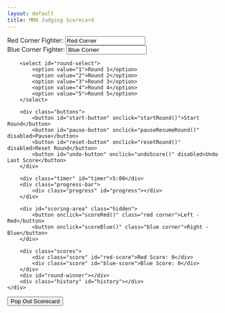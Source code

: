 ```yaml
---
layout: default
title: MMA Judging Scorecard
---
```

<div class="scorecard-container">
    <div class="content">
        <div class="fighter-inputs">
            <div class="fighter-red">
                <label for="red-fighter">Red Corner Fighter:</label>
                <input type="text" id="red-fighter" placeholder="Red Corner" value="Red Corner">
            </div>
            <div class="fighter-blue">
                <label for="blue-fighter">Blue Corner Fighter:</label>
                <input type="text" id="blue-fighter" placeholder="Blue Corner" value="Blue Corner">
            </div>
        </div>

        <select id="round-select">
            <option value="1">Round 1</option>
            <option value="2">Round 2</option>
            <option value="3">Round 3</option>
            <option value="4">Round 4</option>
            <option value="5">Round 5</option>
        </select>

        <div class="buttons">
            <button id="start-button" onclick="startRound()">Start Round</button>
            <button id="pause-button" onclick="pauseResumeRound()" disabled>Pause</button>
            <button id="reset-button" onclick="resetRound()" disabled>Reset Round</button>
            <button id="undo-button" onclick="undoScore()" disabled>Undo Last Score</button>
        </div>

        <div class="timer" id="timer">5:00</div>
        <div class="progress-bar">
            <div class="progress" id="progress"></div>
        </div>

        <div id="scoring-area" class="hidden">
            <button onclick="scoreRed()" class="red corner">Left - Red</button>
            <button onclick="scoreBlue()" class="blue corner">Right - Blue</button>
        </div>

        <div class="scores">
            <div class="score" id="red-score">Red Score: 0</div>
            <div class="score" id="blue-score">Blue Score: 0</div>
        </div>
        <div id="round-winner"></div>
        <div class="history" id="history"></div>
    </div>
</div>

<button onclick="popOutScorecard()">Pop Out Scorecard</button>

<script>
    let redScore = 0;
    let blueScore = 0;
    let timerInterval;
    let isScoringActive = false;
    let timeLeft = 300; // 5 minutes in seconds
    let isPaused = false;
    let history = [];
    let lastScore = null;

    function startRound() {
        if (!isScoringActive) {
            redScore = 0;
            blueScore = 0;
            timeLeft = 300;
            lastScore = null;
            updateScores();
            updateProgress();
            document.getElementById('round-winner').textContent = '';
            document.getElementById('scoring-area').classList.remove('hidden');
            isScoringActive = true;
            document.getElementById('start-button').disabled = true;
            document.getElementById('pause-button').disabled = false;
            document.getElementById('reset-button').disabled = false;
            document.getElementById('undo-button').disabled = false;
            document.getElementById('round-select').disabled = true;
            timerInterval = setInterval(() => {
                if (!isPaused) {
                    timeLeft--;
                    updateProgress();
                    let minutes = Math.floor(timeLeft / 60);
                    let seconds = time
